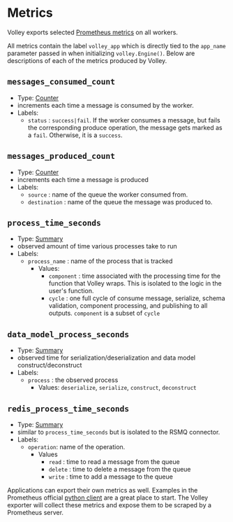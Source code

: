 # Metrics

Volley exports selected [Prometheus metrics](https://prometheus.io/docs/concepts/metric_types/) on all workers.

All metrics contain the label `volley_app` which is directly tied to the `app_name` parameter passed in when initializing `volley.Engine()`. Below are descriptions of each of the metrics produced by Volley.

## `messages_consumed_count` 
- Type: [Counter](https://prometheus.io/docs/concepts/metric_types/#counter) 
- increments each time a message is consumed by the worker.
- Labels:
    - `status` : `success|fail`. If the worker consumes a message, but fails the corresponding produce operation, the message gets marked as a `fail`. Otherwise, it is a `success`.


## `messages_produced_count` 
- Type: [Counter](https://prometheus.io/docs/concepts/metric_types/#counter)
- increments each time a message is produced
- Labels:
    - `source` : name of the queue the worker consumed from.
    - `destination` : name of the queue the message was produced to.


## `process_time_seconds` 
- Type: [Summary](https://prometheus.io/docs/concepts/metric_types/#summary)
- observed amount of time various processes take to run
- Labels:
    - `process_name` : name of the process that is tracked
        - Values:
            - `component` : time associated with the processing time for the function that Volley wraps. This is isolated to the logic in the user's function.
            - `cycle` : one full cycle of consume message, serialize, schema validation, component processing, and publishing to all outputs. `component` is a subset of `cycle`

## `data_model_process_seconds`
- Type: [Summary](https://prometheus.io/docs/concepts/metric_types/#summary)
- observed time for serialization/deserialization and data model construct/deconstruct
- Labels:
    - `process` : the observed process
        - Values: `deserialize`, `serialize`, `construct`, `deconstruct` 

## `redis_process_time_seconds` 
- Type: [Summary](https://prometheus.io/docs/concepts/metric_types/#summary)
- similar to `process_time_seconds` but is isolated to the RSMQ connector.
- Labels:
    - `operation`: name of the operation.
        - Values
            - `read` : time to read a message from the queue
            - `delete` : time to delete a message from the queue
            - `write` : time to add a message to the queue


Applications can export their own metrics as well. Examples in the Prometheus official [python client](https://github.com/prometheus/client_python) are a great place to start. The Volley exporter will collect these metrics and expose them to be scraped by a Prometheus server.
